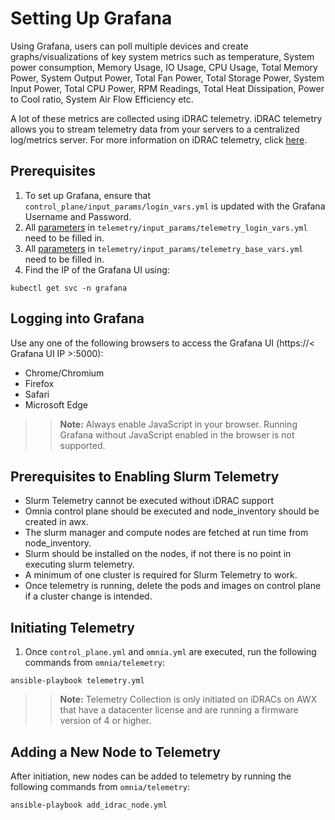 # Setting Up Grafana

Using Grafana, users can poll multiple devices and create graphs/visualizations of key system metrics such as temperature, System power consumption, Memory Usage, IO Usage, CPU Usage, Total Memory Power, System Output Power, Total Fan Power, Total Storage Power, System Input Power, Total CPU Power, RPM Readings, Total Heat Dissipation, Power to Cool ratio, System Air Flow Efficiency etc.

A lot of these metrics are collected using iDRAC telemetry. iDRAC telemetry allows you to stream telemetry data from your servers to a centralized log/metrics server. For more information on iDRAC telemetry, click [here]( https://github.com/dell/iDRAC-Telemetry-Reference-Tools).

## Prerequisites

1. To set up Grafana, ensure that `control_plane/input_params/login_vars.yml` is updated with the Grafana Username and Password.
2. All [parameters](../Input_Parameter_Guide/Telemetry_Visualization_Parameters/telemetry_login_vars.md) in `telemetry/input_params/telemetry_login_vars.yml` need to be filled in.
3. All [parameters](../Input_Parameter_Guide/Telemetry_Visualization_Parameters/telemetry_base_vars.md) in `telemetry/input_params/telemetry_base_vars.yml` need to be filled in.
4. Find the IP of the Grafana UI using:
 
`kubectl get svc -n grafana`

## Logging into Grafana

Use any one of the following browsers to access the Grafana UI (https://< Grafana UI IP >:5000):
* Chrome/Chromium
* Firefox
* Safari
* Microsoft Edge

>> __Note:__ Always enable JavaScript in your browser. Running Grafana without JavaScript enabled in the browser is not supported.

## Prerequisites to Enabling Slurm Telemetry

* Slurm Telemetry cannot be executed without iDRAC support
* Omnia control plane should be executed and node_inventory should be created in awx.
* The slurm manager and compute nodes are fetched at run time from node_inventory.
* Slurm should be installed on the nodes, if not there is no point in executing slurm telemetry.
* A minimum of one cluster is required for Slurm Telemetry to work.
* Once telemetry is running, delete the pods and images on control plane if a cluster change is intended.

## Initiating Telemetry

1. Once `control_plane.yml` and `omnia.yml` are executed, run the following commands from `omnia/telemetry`:

`ansible-playbook telemetry.yml`

>> __Note:__ Telemetry Collection is only initiated on iDRACs on AWX that have a datacenter license and are running a firmware version of 4 or higher.

## Adding a New Node to Telemetry
After initiation, new nodes can be added to telemetry by running the following commands from `omnia/telemetry`:
		
`ansible-playbook add_idrac_node.yml`